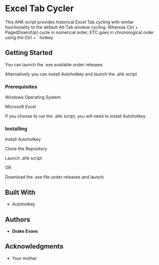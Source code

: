 # Excel Tab Cycler

This AHK script provides historical Excel Tab cycling with similar functionality to the default Alt-Tab window cycling.  Whereas Ctrl + PagedDown(Up) cycle in numerical order, ETC goes in chronological order using the Ctrl + ` hotkey


## Getting Started

You can launch the .exe available under releases

Alternatively you can install Autohotkey and launch the .ahk script


### Prerequisites

Windows Operating System

Microsoft Excel

If you choose to run the .ahk script, you will need to install Autohotkey


### Installing

Install Autohotkey

Clone the Repository

Launch .ahk script

OR

Download the .exe file under releases and launch


## Built With

* Autohotkey


## Authors

* **Drake Evans**


## Acknowledgments

* Your mother



